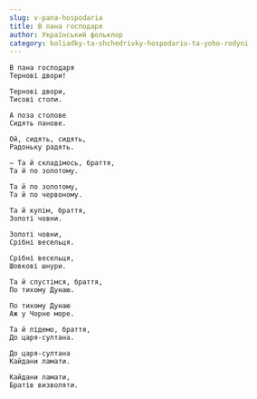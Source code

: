 ```yaml
---
slug: v-pana-hospodaria
title: В пана господаря
author: Український фольклор
category: koliadky-ta-shchedrivky-hospodariu-ta-yoho-rodyni
---
```

```
В пана господаря
Тернові двори!
```

```
Тернові двори,
Тисові столи.
```

```
А поза столове
Сидять панове.
```

```
Ой, сидять, сидять,
Радоньку радять.
```

```
— Та й складімось, браття,
Та й по золотому.
```

```
Та й по золотому,
Та й по червоному.
```

```
Та й купім, браття,
Золоті човни.
```

```
Золоті човни,
Срібні весельця.
```

```
Срібні весельця,
Шовкові шнури.
```

```
Та й спустімся, браття,
По тихому Дунаю.
```

```
По тихому Дунаю
Аж у Чорне море.
```

```
Та й підемо, браття,
До царя-султана.
```

```
До царя-султана
Кайдани ламати.
```

```
Кайдани ламати,
Братів визволяти.
```
